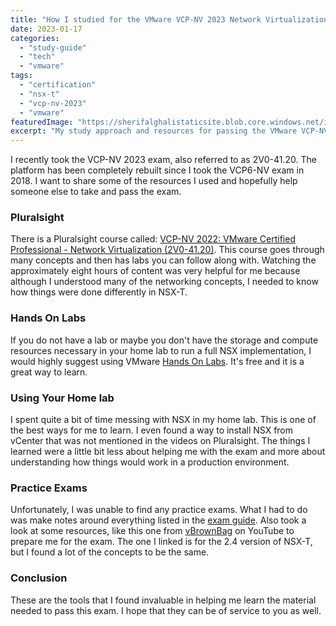 ```yaml
---
title: "How I studied for the VMware VCP-NV 2023 Network Virtualization NSX-T Exam"
date: 2023-01-17
categories: 
  - "study-guide"
  - "tech"
  - "vmware"
tags: 
  - "certification"
  - "nsx-t"
  - "vcp-nv-2023"
  - "vmware"
featuredImage: "https://sherifalghalistaticsite.blob.core.windows.net/images/VCP-NV-2023-color.jpg"
excerpt: "My study approach and resources for passing the VMware VCP-NV 2023 Network Virtualization NSX-T certification exam."
---
```


I recently took the VCP-NV 2023 exam, also referred to as 2V0-41.20. The platform has been completely rebuilt since I took the VCP6-NV exam in 2018. I want to share some of the resources I used and hopefully help someone else to take and pass the exam.

### Pluralsight

There is a Pluralsight course called: [VCP-NV 2022: VMware Certified Professional - Network Virtualization (2V0-41.20)](https://app.pluralsight.com/paths/certificate/vcp-nv-2022-vmware-certified-professional-network-virtualization-2v0-4120). This course goes through many concepts and then has labs you can follow along with. Watching the approximately eight hours of content was very helpful for me because although I understood many of the networking concepts, I needed to know how things were done differently in NSX-T.

### Hands On Labs

If you do not have a lab or maybe you don't have the storage and compute resources necessary in your home lab to run a full NSX implementation, I would highly suggest using VMware [Hands On Labs](https://pathfinder.vmware.com/v3/page/ds-hands-on-labs?menu=hands-on-labs-catalog). It's free and it is a great way to learn.

### Using Your Home lab

I spent quite a bit of time messing with NSX in my home lab. This is one of the best ways for me to learn. I even found a way to install NSX from vCenter that was not mentioned in the videos on Pluralsight. The things I learned were a little bit less about helping me with the exam and more about understanding how things would work in a production environment.

### Practice Exams

Unfortunately, I was unable to find any practice exams. What I had to do was make notes around everything listed in the [exam guide](https://www.vmware.com/content/dam/digitalmarketing/vmware/en/pdf/certification/vmw-vcp-nv-exam-preparation-guide.pdf). Also took a look at some resources, like this one from [vBrownBag](https://www.youtube.com/watch?v=SS5TmfSHtuE) on YouTube to prepare me for the exam. The one I linked is for the 2.4 version of NSX-T, but I found a lot of the concepts to be the same.

### Conclusion

These are the tools that I found invaluable in helping me learn the material needed to pass this exam. I hope that they can be of service to you as well.
